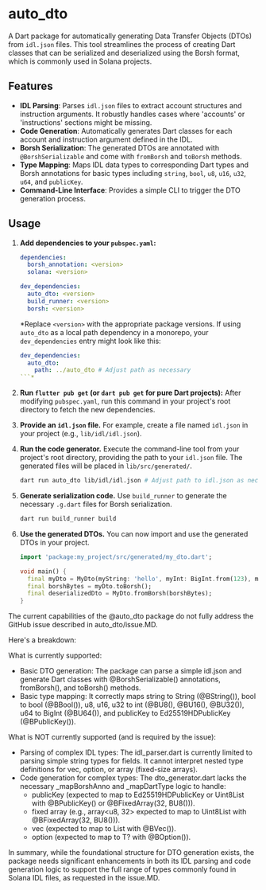 # auto_dto

A Dart package for automatically generating Data Transfer Objects (DTOs) from `idl.json` files. This tool streamlines the process of creating Dart classes that can be serialized and deserialized using the Borsh format, which is commonly used in Solana projects.

## Features

*   **IDL Parsing**: Parses `idl.json` files to extract account structures and instruction arguments. It robustly handles cases where 'accounts' or 'instructions' sections might be missing.
*   **Code Generation**: Automatically generates Dart classes for each account and instruction argument defined in the IDL.
*   **Borsh Serialization**: The generated DTOs are annotated with `@BorshSerializable` and come with `fromBorsh` and `toBorsh` methods.
*   **Type Mapping**: Maps IDL data types to corresponding Dart types and Borsh annotations for basic types including `string`, `bool`, `u8`, `u16`, `u32`, `u64`, and `publicKey`.
*   **Command-Line Interface**: Provides a simple CLI to trigger the DTO generation process.

## Usage

1.  **Add dependencies to your `pubspec.yaml`:**

    ```yaml
    dependencies:
      borsh_annotation: <version>
      solana: <version>

    dev_dependencies:
      auto_dto: <version>
      build_runner: <version>
      borsh: <version>
    ```
    *Replace `<version>` with the appropriate package versions. If using `auto_dto` as a local path dependency in a monorepo, your `dev_dependencies` entry might look like this:
    ```yaml
    dev_dependencies:
      auto_dto:
        path: ../auto_dto # Adjust path as necessary
    ```*

2.  **Run `flutter pub get` (or `dart pub get` for pure Dart projects):**
    After modifying `pubspec.yaml`, run this command in your project's root directory to fetch the new dependencies.

3.  **Provide an `idl.json` file.**
    For example, create a file named `idl.json` in your project (e.g., `lib/idl/idl.json`).

4.  **Run the code generator.**
    Execute the command-line tool from your project's root directory, providing the path to your `idl.json` file. The generated files will be placed in `lib/src/generated/`.

    ```bash
    dart run auto_dto lib/idl/idl.json # Adjust path to idl.json as necessary
    ```

5.  **Generate serialization code.**
    Use `build_runner` to generate the necessary `.g.dart` files for Borsh serialization.

    ```bash
    dart run build_runner build
    ```

6.  **Use the generated DTOs.**
    You can now import and use the generated DTOs in your project.

    ```dart
    import 'package:my_project/src/generated/my_dto.dart';

    void main() {
      final myDto = MyDto(myString: 'hello', myInt: BigInt.from(123), myBool: true);
      final borshBytes = myDto.toBorsh();
      final deserializedDto = MyDto.fromBorsh(borshBytes);
    }
    ```

The current capabilities of the @auto_dto package do not fully address the GitHub issue described in auto_dto/issue.MD.

  Here's a breakdown:

  What is currently supported:

   * Basic DTO generation: The package can parse a simple idl.json and generate Dart classes with @BorshSerializable() annotations, fromBorsh(),
     and toBorsh() methods.
   * Basic type mapping: It correctly maps string to String (@BString()), bool to bool (@BBool()), u8, u16, u32 to int (@BU8(), @BU16(), @BU32()),
      u64 to BigInt (@BU64()), and publicKey to Ed25519HDPublicKey (@BPublicKey()).

  What is NOT currently supported (and is required by the issue):

   * Parsing of complex IDL types: The idl_parser.dart is currently limited to parsing simple string types for fields. It cannot interpret nested
     type definitions for vec, option, or array (fixed-size arrays).
   * Code generation for complex types: The dto_generator.dart lacks the necessary _mapBorshAnno and _mapDartType logic to handle:
       * publicKey (expected to map to Ed25519HDPublicKey or Uint8List with @BPublicKey() or @BFixedArray(32, BU8())).
       * fixed array (e.g., array<u8, 32> expected to map to Uint8List with @BFixedArray(32, BU8())).
       * vec<T> (expected to map to List<T> with @BVec()).
       * option<T> (expected to map to T? with @BOption()).

  In summary, while the foundational structure for DTO generation exists, the package needs significant enhancements in both its IDL parsing and
   code generation logic to support the full range of types commonly found in Solana IDL files, as requested in the issue.MD.